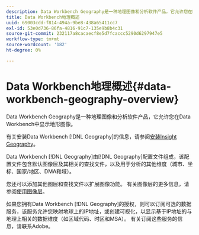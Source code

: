 ```yaml
---
description: Data Workbench Geography是一种地理图像和分析软件产品，它允许您在Data Workbench中显示地形图像。
title: Data Workbench地理概述
uuid: 69003cdd-f814-494a-9be8-438a65411cc7
exl-id: 53e0d736-86fa-4816-91c7-135e9b8b4c31
source-git-commit: 232117a8cacaecf8e5d7fcaccc5290d6297947e5
workflow-type: tm+mt
source-wordcount: '182'
ht-degree: 0%

---
```


# Data Workbench地理概述{#data-workbench-geography-overview}

Data Workbench Geography是一种地理图像和分析软件产品，它允许您在Data Workbench中显示地形图像。

有关安装Data Workbench [!DNL Geography]的信息，请参阅[安装Insight Geography](../../home/c-geo-oview/c-inst-geo/c-inst-geo.md)。

Data Workbench [!DNL Geography]由[!DNL Geography]配置文件组成，该配置文件包含默认图像层及其相关的查找文件，以及用于分析的其他维度（城市、坐标、国家/地区、DMA和域）。

您还可以添加其他图层和查找文件以扩展图像功能。 有关图像层的更多信息，请参阅[使用图像层](https://experienceleague.adobe.com/docs/data-workbench/using/client/imagery-layers/c-ustd-img-layers.html)。

如果您拥有Data Workbench [!DNL Geography]的授权，则可以订阅可选的数据服务，该服务允许您映射地球上的IP地址，或创建可视化，以显示基于IP地址的与地理上相关的数据维度（如区域代码、时区和MSA）。 有关订阅这些服务的信息，请联系Adobe。
